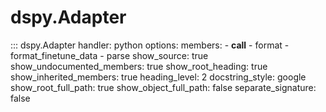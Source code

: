 # dspy.Adapter

::: dspy.Adapter
    handler: python
    options:
        members:
            - __call__
            - format
            - format_finetune_data
            - parse
        show_source: true
        show_undocumented_members: true
        show_root_heading: true
        show_inherited_members: true
        heading_level: 2
        docstring_style: google
        show_root_full_path: true
        show_object_full_path: false
        separate_signature: false
